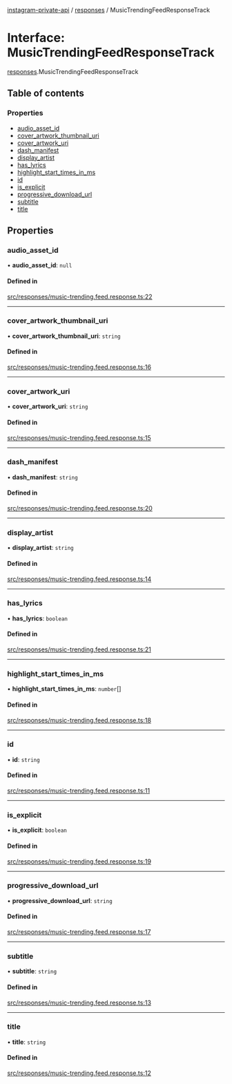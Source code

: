 [instagram-private-api](../../README.md) / [responses](../../modules/responses.md) / MusicTrendingFeedResponseTrack

# Interface: MusicTrendingFeedResponseTrack

[responses](../../modules/responses.md).MusicTrendingFeedResponseTrack

## Table of contents

### Properties

- [audio\_asset\_id](MusicTrendingFeedResponseTrack.md#audio_asset_id)
- [cover\_artwork\_thumbnail\_uri](MusicTrendingFeedResponseTrack.md#cover_artwork_thumbnail_uri)
- [cover\_artwork\_uri](MusicTrendingFeedResponseTrack.md#cover_artwork_uri)
- [dash\_manifest](MusicTrendingFeedResponseTrack.md#dash_manifest)
- [display\_artist](MusicTrendingFeedResponseTrack.md#display_artist)
- [has\_lyrics](MusicTrendingFeedResponseTrack.md#has_lyrics)
- [highlight\_start\_times\_in\_ms](MusicTrendingFeedResponseTrack.md#highlight_start_times_in_ms)
- [id](MusicTrendingFeedResponseTrack.md#id)
- [is\_explicit](MusicTrendingFeedResponseTrack.md#is_explicit)
- [progressive\_download\_url](MusicTrendingFeedResponseTrack.md#progressive_download_url)
- [subtitle](MusicTrendingFeedResponseTrack.md#subtitle)
- [title](MusicTrendingFeedResponseTrack.md#title)

## Properties

### audio\_asset\_id

• **audio\_asset\_id**: ``null``

#### Defined in

[src/responses/music-trending.feed.response.ts:22](https://github.com/Nerixyz/instagram-private-api/blob/b3351b9/src/responses/music-trending.feed.response.ts#L22)

___

### cover\_artwork\_thumbnail\_uri

• **cover\_artwork\_thumbnail\_uri**: `string`

#### Defined in

[src/responses/music-trending.feed.response.ts:16](https://github.com/Nerixyz/instagram-private-api/blob/b3351b9/src/responses/music-trending.feed.response.ts#L16)

___

### cover\_artwork\_uri

• **cover\_artwork\_uri**: `string`

#### Defined in

[src/responses/music-trending.feed.response.ts:15](https://github.com/Nerixyz/instagram-private-api/blob/b3351b9/src/responses/music-trending.feed.response.ts#L15)

___

### dash\_manifest

• **dash\_manifest**: `string`

#### Defined in

[src/responses/music-trending.feed.response.ts:20](https://github.com/Nerixyz/instagram-private-api/blob/b3351b9/src/responses/music-trending.feed.response.ts#L20)

___

### display\_artist

• **display\_artist**: `string`

#### Defined in

[src/responses/music-trending.feed.response.ts:14](https://github.com/Nerixyz/instagram-private-api/blob/b3351b9/src/responses/music-trending.feed.response.ts#L14)

___

### has\_lyrics

• **has\_lyrics**: `boolean`

#### Defined in

[src/responses/music-trending.feed.response.ts:21](https://github.com/Nerixyz/instagram-private-api/blob/b3351b9/src/responses/music-trending.feed.response.ts#L21)

___

### highlight\_start\_times\_in\_ms

• **highlight\_start\_times\_in\_ms**: `number`[]

#### Defined in

[src/responses/music-trending.feed.response.ts:18](https://github.com/Nerixyz/instagram-private-api/blob/b3351b9/src/responses/music-trending.feed.response.ts#L18)

___

### id

• **id**: `string`

#### Defined in

[src/responses/music-trending.feed.response.ts:11](https://github.com/Nerixyz/instagram-private-api/blob/b3351b9/src/responses/music-trending.feed.response.ts#L11)

___

### is\_explicit

• **is\_explicit**: `boolean`

#### Defined in

[src/responses/music-trending.feed.response.ts:19](https://github.com/Nerixyz/instagram-private-api/blob/b3351b9/src/responses/music-trending.feed.response.ts#L19)

___

### progressive\_download\_url

• **progressive\_download\_url**: `string`

#### Defined in

[src/responses/music-trending.feed.response.ts:17](https://github.com/Nerixyz/instagram-private-api/blob/b3351b9/src/responses/music-trending.feed.response.ts#L17)

___

### subtitle

• **subtitle**: `string`

#### Defined in

[src/responses/music-trending.feed.response.ts:13](https://github.com/Nerixyz/instagram-private-api/blob/b3351b9/src/responses/music-trending.feed.response.ts#L13)

___

### title

• **title**: `string`

#### Defined in

[src/responses/music-trending.feed.response.ts:12](https://github.com/Nerixyz/instagram-private-api/blob/b3351b9/src/responses/music-trending.feed.response.ts#L12)
